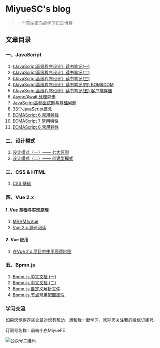 # MiyueSC's blog

> 一个前端菜鸟的学习记录博客

## 文章目录

### 一、JavaScript

1. [《JavaScript高级程序设计》读书笔记(一)](./javascript/docs/《JavaScript高级程序设计》读书笔记(一).md)
2. [《JavaScript高级程序设计》读书笔记(二)](./javascript/docs/《JavaScript高级程序设计》读书笔记(二).md)
3. [《JavaScript高级程序设计》读书笔记(三)](./javascript/docs/《JavaScript高级程序设计》读书笔记(三).md)
4. [《JavaScript高级程序设计》读书笔记(四) BOM&DOM](./javascript/docs/《JavaScript高级程序设计》读书笔记(四).md)
5. [《JavaScript高级程序设计》读书笔记(五) 客户端存储](./javascript/docs/《JavaScript高级程序设计》读书笔记(五).md)
6. [Async/Await 处理异步](./javascript/docs/Async与Await处理异步.md)
7. [JavaScript高频面试题与基础问题](./javascript/docs/JavaScript基础知识点.md)
8. [33个JavaScript概念](./javascript/docs/33-js-concepts.md)
9. [ECMAScript 6 常用特性](./javascript/docs/ES6常用特性.md)
10. [ECMAScript 7 常用特性](./javascript/docs/ES7常用特性.md)
11. [ECMAScript 8 常用特性](./javascript/docs/ES6常用特性.md)



### 二、设计模式

1. [设计模式（一）—— 七大原则](./javascript/docs/设计模式(一).md)
2. [设计模式（二）—— 创建型模式](./javascript/docs/设计模式(二).md)



### 三、CSS & HTML

1. [CSS 基础](./css/docs/CSS.md)



### 四、Vue 2.x

#### 1. Vue 基础与实现原理

1. [MVVM与Vue](./vue/docs/mvvm与vue.md)
2. [Vue 2.x 源码阅读](./vue/docs/vue源码阅读.md)



#### 2. Vue 应用

1. [在Vue 2.x 项目中使用高德地图](./vue-components/docs/Vue项目使用高德地图.md)



### 五、Bpmn.js

1. [Bpmn-js 中文文档 (一)](./bpmn/docs/Bpmn.js%20document.md)
2. [Bpmn-js 中文文档 (二)](./bpmn/docs/Bpmn.js%20document（二）.md)
3. [Bpmn-js 自定义解析文件](./bpmn/docs/自定义解析文件.md)
4. [Bpmn-js 节点可用配置属性](./bpmn/docs/节点属性配置.md)



### 学习交流

如果您觉得这些文章对您有帮助，想和我一起学习，欢迎您关注我的微信订阅号。

订阅号名称：前端小白MiyueFE

![公众号二维码](https://images.weserv.nl/?url=https://i0.hdslb.com/bfs/article/fdef0d8f1731ed03b4123d22b7d82acacb6ca10c.jpg)

